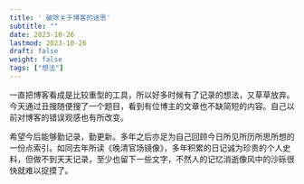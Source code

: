 ```yaml
---
title: ' 破除关于博客的迷思' 
subtitle: ""
date: 2023-10-26
lastmod: 2023-10-26
draft: false
weight: false
tags: ["想法"]
---
```


一直把博客看成是比较重型的工具，所以好多时候有了记录的想法，又草草放弃。今天通过丑搜随便搜了一个题目，看到有位博主的文章也不缺简短的内容。自己以前对博客的错误观感也有所改变。

希望今后能够勤记录，勤更新。多年之后亦足为自己回顾今日所见所历所思所想的一份点索引。如同去年所读《晚清官场镜像》，多年积累的日记诚为珍贵的个人史料，但做不到天天记录，至少也留下一些文字，不然人的记忆消逝像风中的沙砾很快就难以捉摸了。
